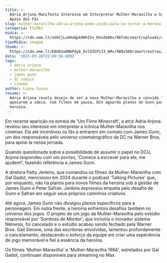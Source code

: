 ```yaml
---
title: >-
  Adria Arjona Manifesta Interesse em Interpretar Mulher-Maravilha e Solicita
  Apoio dos Fãs
slug: mulher-maravilha-adria-arjona-pede-ajuda-para-se-tornar-a-herona
categoria: FILMES
midia: >-
  https://cdn.ome.lt/xGhCjLu6HaQpk9HhIVv_RnnZm40=/987x0/smart/uploads/conteudo/fotos/Design_sem_nome_-_2025-03-28T181557.605.png
tipoMidia: imagem
thumb: >-
  https://cdn.ome.lt/K8U81wdN6Pdyb_OslUIEPtJ3_mM=/480x360/smart/extras/conteudos/Design_sem_nome_-_2025-03-28T181557.605.png
data: '2025-03-28T22:09:56.809Z'
tags:
  - adria arjona
  - mulher-maravilha
  - james gunn
  - dc comics
  - cinema
author: Luana Souza
resumo: >-
  Adria Arjona revela desejo de ser a nova Mulher-Maravilha e convida fãs a
  apoiarem a ideia. Com filmes em pausa, DCU aguarda planos de Gunn para a
  heroína.
---
```


Em recente aparição na estreia de 'Um Filme Minecraft', a atriz Adria Arjona revelou seu interesse em interpretar a icônica Mulher-Maravilha nos cinemas. Ela até incentivou os fãs a entrarem em contato com James Gunn, um dos responsáveis pelo universo cinematográfico da DC na Warner Bros, para apoiá-la nessa jornada.

Quando questionada sobre a possibilidade de assumir o papel no DCU, Arjona respondeu com um sorriso, 'Comece a escrever para ele, me ajudem!', fazendo referência a James Gunn.

A diretora Patty Jenkins, que comandou os filmes da Mulher-Maravilha com Gal Gadot, mencionou em 2024 durante o podcast 'Talking Pictures' que, por enquanto, não há planos para novos filmes da heroína sob a gestão de James Gunn e Peter Safran. Jenkins expressou empatia pelo desafio de Gunn e Safran em seguir seus próprios caminhos criativos.

Até agora, James Gunn não divulgou planos específicos para a personagem. Em outra frente, a heroína enfrentou desafios também no universo dos jogos. O projeto de um jogo da Mulher-Maravilha pelo estúdio responsável por 'Sombras de Mordor', que incluiria o inovador sistema Nêmesis, foi cancelado e o estúdio acabou sendo fechado pela Warner Bros. Gail Simone, uma das escritoras envolvidas, lamentou profundamente o cancelamento, destacando o esforço da equipe em criar uma experiência de jogo memorável e fiel à essência da heroína.

Os filmes 'Mulher-Maravilha' e 'Mulher-Maravilha 1984', estrelados por Gal Gadot, continuam disponíveis para streaming no Max.
